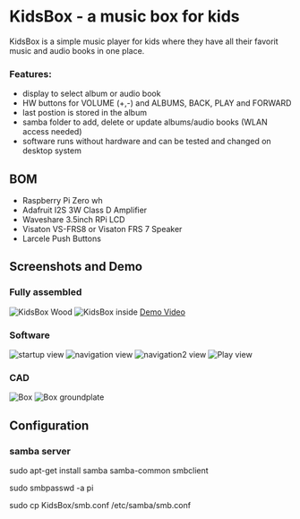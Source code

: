 # KidsBox - a music box for kids 

KidsBox is a simple music player for kids where they have all their favorit music and audio books in one place.

### Features:
* display to select album or audio book
* HW buttons for VOLUME (+,-) and ALBUMS, BACK, PLAY and FORWARD
* last postion is stored in the album
* samba folder to add, delete or update albums/audio books (WLAN access needed)
* software runs without hardware and can be tested and changed on desktop system 

## BOM
* Raspberry Pi Zero wh
* Adafruit I2S 3W Class D Amplifier
* Waveshare 3.5inch RPi LCD
* Visaton VS-FRS8 or Visaton FRS 7 Speaker
* Larcele Push Buttons

## Screenshots and Demo

### Fully assembled
![KidsBox Wood](https://github.com/dernerv/KidsBox/blob/master/Wood.JPG "Kids Box Wood")
![KidsBox inside](https://github.com/dernerv/KidsBox/blob/master/in.JPG "Inside KidsBox")
[Demo Video](https://www.youtube.com/embed/c5WPCfisl5I)

### Software
![startup view](https://github.com/dernerv/KidsBox/blob/master/intro.png "startup view")
![navigation view](https://github.com/dernerv/KidsBox/blob/master/alben.png "navigation view")
![navigation2 view](https://github.com/dernerv/KidsBox/blob/master/alben2.png "navigation2 view")
![Play view](https://github.com/dernerv/KidsBox/blob/master/play.png "play view")

### CAD
![Box](https://github.com/dernerv/KidsBox/blob/master/hardware/KidsBox.png "Box")
![Box groundplate](https://github.com/dernerv/KidsBox/blob/master/hardware/groundplate.png "Box groundplate")


## Configuration

### samba server

sudo apt-get install samba samba-common smbclient

sudo smbpasswd -a pi

sudo cp KidsBox/smb.conf  /etc/samba/smb.conf
